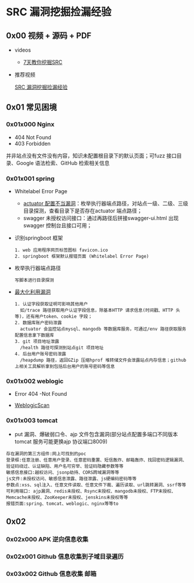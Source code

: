 # SRC 漏洞挖掘捡漏经验

<!--last modify: 20231016-->

## 0x00 视频 + 源码 + PDF

- videos
  - [7天教你挖掘SRC](https://www.bilibili.com/video/BV16e4y1s7ZH/?spm_id_from=333.337.search-card.all.click&vd_source=7f220845f0d7bc792a045e75a5ac8b8d)

- 推荐视频

  [SRC 漏洞挖掘捡漏经验](https://www.bilibili.com/video/BV16e4y1s7ZH?p=2&vd_source=7f220845f0d7bc792a045e75a5ac8b8d)



## 0x01 常见困境

### 0x01x000 Nginx

- 404 Not Found
- 403 Forbidden

并非站点没有文件没有内容，知识未配置根目录下的默认页面；可fuzz 接口目录、Google 语法检索、GitHub 检索相关信息

### 0x01x001 spring

- Whitelabel Error Page

  - [actuator 配置不当漏洞](https://www.freebuf.com/news/193509.html)：枚举执行器端点路径，对站点一级、二级、三级目录探测，查看目录下是否存在actuator 端点路径；
  - swagger 未授权访问接口：通过再路径后拼接swagger-ui.html 出现swagger 控制台且接口可用；

- 识别springboot 框架

  ```
  1. web 应用程序网页标签图标 favicon.ico
  2. springboot 框架默认报错页面 (Whitelabel Error Page)
  ```

- 枚举执行器端点路径

  ```
  写脚本进行目录探测
  ```

- [最大化利用漏洞](https://dvpnet.io/detail?id=814)

  ```
  1. 认证字段获取证明可影响其他用户
  	如/trace 路径获取用户认证字段信息，除基本HTTP 请求信息(时间戳、HTTP 头等)，还有用户token、cookie 字段；
  2. 数据库账户密码泄露
  	actuator 会监控站点mysql、mangodb 等数据库服务，可通过/env 路径获取服务配置信息拿下数据库
  3. git 项目地址泄露
  	/health 路径可探测到站点git 项目地址
  4. 后台用户账号密码泄露
  	/heapdump 路径，返回GZip 压缩hprof 堆转储文件会泄露站点内存信息；github 上相关工具解析拿到包括后台用户的账号密码等信息
  ```

### 0x01x002 weblogic

- Error 404 -Not Found

- [WeblogicScan](https://github.com/rabbitmask/WeblogicScan#weblogicscan)

### 0x01x003 tomcat

- put 漏洞、爆破弱口令、ajp 文件包含漏洞(部分站点配置多端口不同版本tomcat 服务可能更换ajp 协议端口8009)

```
存在漏洞的第三方组件:网上可找到的poc
登录框:任意注册、任意用户登录、任意密码重置、短信轰炸、邮箱轰炸、找回密码逻辑漏洞、验证码绕过、认证缺陷、用户名可穷举、验证码隐藏参数等等
敏感信息接口:越权访问、jsonp劫持、CORS跨域漏洞等等
js文件:未授权访问、敏感信息泄露、路径泄露、js硬编码密码等等
参数点:xss、sql注入、任意文件读取、任意文件下裁、遍历读取、url跳转漏洞、ssrf等等
可利用端口: ajp漏洞、redis未授权、Rsync末授权、mangodb未授权、FTP末授权、Memcache未授权、ZooKeeper未授权、jenskins未授权等等
报错页面:spring、tomcat、weblogic、nginx等等to
```

## 0x02 

### 0x02x000 APK 逆向信息收集

### 0x02x001 Github 信息收集到子域目录遍历

### 0x03x002 Github 信息收集 邮箱






